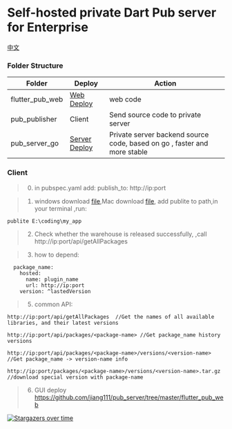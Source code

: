 # Self-hosted private Dart Pub server for Enterprise


[中文](https://github.com/jiang111/pub_server/blob/master/README-ZH.md)

### Folder Structure
|Folder|Deploy|Action|
|--|--|--|
|flutter_pub_web|[Web Deploy](https://github.com/jiang111/pub_server/tree/master/flutter_pub_web)|web code|
|pub_publisher|Client|Send source code to private server|
|pub_server_go|[Server Deploy](https://github.com/jiang111/pub_server/blob/master/pub_server_go/README.md)|Private server backend source code, based on go , faster and more stable|



### Client 

> 0. in pubspec.yaml add: publish_to: http://ip:port

> 1. windows download [file](https://github.com/jiang111/pub_server/raw/master/pub_publisher/bin/publite.exe),Mac download [file](https://github.com/jiang111/pub_server/raw/master/pub_publisher/bin/publite), add  publite to path,in your terminal ,run:

```
publite E:\coding\my_app
```

> 2. Check whether the warehouse is released successfully, ,call http://ip:port/api/getAllPackages 

> 3. how to depend:

```
  package_name:
    hosted:
      name: plugin_name
      url: http://ip:port
    version: ^lastedVersion
```
> 5. common API:

```
http://ip:port/api/getAllPackages  //Get the names of all available libraries, and their latest versions

http://ip:port/api/packages/<package-name> //Get package_name history versions

http://ip:port/api/packages/<package-name>/versions/<version-name> //Get package_name -> version-name info

http://ip:port/packages/<package-name>/versions/<version-name>.tar.gz //download special version with package-name
```

> 6. GUI deploy https://github.com/jiang111/pub_server/tree/master/flutter_pub_web



[![Stargazers over time](https://starchart.cc/jiang111/pub_server.svg)](https://starchart.cc/jiang111/pub_server)







